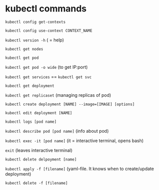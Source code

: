 # kubectl commands

`kubectl config get-contexts`

`kubectl config use-context CONTEXT_NAME`

`kubectl version -h` ( = help)

`kubectl get nodes`

`kubectl get pod`

`kubectl get pod -o wide` (to get IP:port)

`kubectl get services` == `kubectl get svc`

`kubectl get deployment`

`kubectl get replicaset` (managing replicas of pod)

`kubectl create deployment [NAME] --image=[IMAGE] [options]`

`kubectl edit deployment [NAME]`

`kubectl logs [pod name]`

`kubectl describe pod [pod name]` (info about pod)

`kubectl exec -it [pod name]` (it = interactive terminal, opens bash)

`exit` (leaves interactive terminal)

`kubectl delete delpoyment [name]`

`kubectl apply -f [filename]` (yaml-file. It knows when to create/update deployment)

`kubectl delete -f [filename]` 




